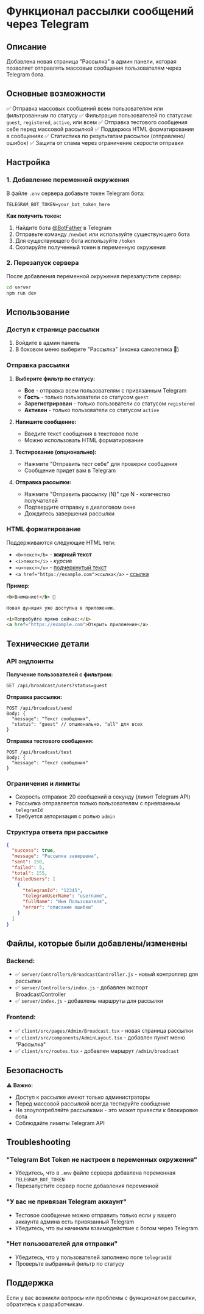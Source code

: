 # Функционал рассылки сообщений через Telegram

## Описание

Добавлена новая страница "Рассылка" в админ панели, которая позволяет отправлять массовые сообщения пользователям через Telegram бота.

## Основные возможности

✅ Отправка массовых сообщений всем пользователям или фильтрованным по статусу
✅ Фильтрация пользователей по статусам: `guest`, `registered`, `active`, или всем
✅ Отправка тестового сообщения себе перед массовой рассылкой
✅ Поддержка HTML форматирования в сообщениях
✅ Статистика по результатам рассылки (отправлено/ошибок)
✅ Защита от спама через ограничение скорости отправки

## Настройка

### 1. Добавление переменной окружения

В файле `.env` сервера добавьте токен Telegram бота:

```env
TELEGRAM_BOT_TOKEN=your_bot_token_here
```

**Как получить токен:**
1. Найдите бота [@BotFather](https://t.me/BotFather) в Telegram
2. Отправьте команду `/newbot` или используйте существующего бота
3. Для существующего бота используйте `/token`
4. Скопируйте полученный токен в переменную окружения

### 2. Перезапуск сервера

После добавления переменной окружения перезапустите сервер:

```bash
cd server
npm run dev
```

## Использование

### Доступ к странице рассылки

1. Войдите в админ панель
2. В боковом меню выберите "Рассылка" (иконка самолетика 📨)

### Отправка рассылки

1. **Выберите фильтр по статусу:**
   - **Все** - отправка всем пользователям с привязанным Telegram
   - **Гость** - только пользователи со статусом `guest`
   - **Зарегистрирован** - только пользователи со статусом `registered`
   - **Активен** - только пользователи со статусом `active`

2. **Напишите сообщение:**
   - Введите текст сообщения в текстовое поле
   - Можно использовать HTML форматирование

3. **Тестирование (опционально):**
   - Нажмите "Отправить тест себе" для проверки сообщения
   - Сообщение придет вам в Telegram

4. **Отправка рассылки:**
   - Нажмите "Отправить рассылку (N)" где N - количество получателей
   - Подтвердите отправку в диалоговом окне
   - Дождитесь завершения рассылки

### HTML форматирование

Поддерживаются следующие HTML теги:

- `<b>текст</b>` - **жирный текст**
- `<i>текст</i>` - *курсив*
- `<u>текст</u>` - <u>подчеркнутый текст</u>
- `<a href="https://example.com">ссылка</a>` - [ссылка](https://example.com)

**Пример:**

```html
<b>Внимание!</b> 🎉

Новая функция уже доступна в приложении.

<i>Попробуйте прямо сейчас:</i>
<a href="https://example.com">Открыть приложение</a>
```

## Технические детали

### API эндпоинты

**Получение пользователей с фильтром:**
```
GET /api/broadcast/users?status=guest
```

**Отправка рассылки:**
```
POST /api/broadcast/send
Body: {
  "message": "Текст сообщения",
  "status": "guest" // опционально, "all" для всех
}
```

**Отправка тестового сообщения:**
```
POST /api/broadcast/test
Body: {
  "message": "Текст сообщения"
}
```

### Ограничения и лимиты

- Скорость отправки: 20 сообщений в секунду (лимит Telegram API)
- Рассылка отправляется только пользователям с привязанным `telegramId`
- Требуется авторизация с ролью `admin`

### Структура ответа при рассылке

```json
{
  "success": true,
  "message": "Рассылка завершена",
  "sent": 150,
  "failed": 5,
  "total": 155,
  "failedUsers": [
    {
      "telegramId": "12345",
      "telegramUserName": "username",
      "fullName": "Имя Пользователя",
      "error": "описание ошибки"
    }
  ]
}
```

## Файлы, которые были добавлены/изменены

### Backend:
- ✅ `server/Controllers/BroadcastController.js` - новый контроллер для рассылки
- ✅ `server/Controllers/index.js` - добавлен экспорт BroadcastController
- ✅ `server/index.js` - добавлены маршруты для рассылки

### Frontend:
- ✅ `client/src/pages/Admin/Broadcast.tsx` - новая страница рассылки
- ✅ `client/src/components/AdminLayout.tsx` - добавлен пункт меню "Рассылка"
- ✅ `client/src/routes.tsx` - добавлен маршрут `/admin/broadcast`

## Безопасность

⚠️ **Важно:**
- Доступ к рассылке имеют только администраторы
- Перед массовой рассылкой всегда тестируйте сообщение
- Не злоупотребляйте рассылками - это может привести к блокировке бота
- Соблюдайте лимиты Telegram API

## Troubleshooting

### "Telegram Bot Token не настроен в переменных окружения"
- Убедитесь, что в `.env` файле сервера добавлена переменная `TELEGRAM_BOT_TOKEN`
- Перезапустите сервер после добавления переменной

### "У вас не привязан Telegram аккаунт"
- Тестовое сообщение можно отправить только если у вашего аккаунта админа есть привязанный Telegram
- Убедитесь, что вы начинали взаимодействие с ботом через Telegram

### "Нет пользователей для отправки"
- Убедитесь, что у пользователей заполнено поле `telegramId`
- Проверьте выбранный фильтр по статусу

## Поддержка

Если у вас возникли вопросы или проблемы с функционалом рассылки, обратитесь к разработчикам.

